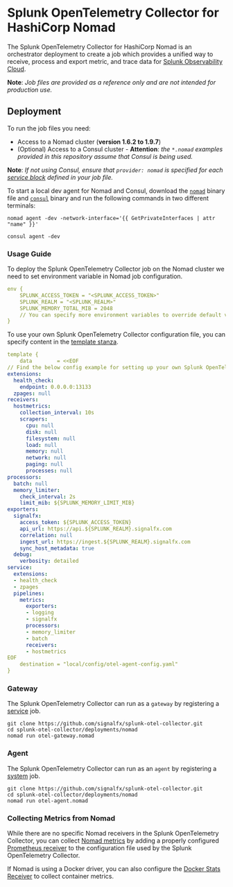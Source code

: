 # Splunk OpenTelemetry Collector for HashiCorp Nomad

The Splunk OpenTelemetry Collector for HashiCorp Nomad is an orchestrator deployment to create a job which provides a unified way to receive, process and export metric, and trace data for [Splunk Observability Cloud](https://docs.splunk.com/Observability).

**Note**: _Job files are provided as a reference only and are not intended for production use._

## Deployment

To run the job files you need:

- Access to a Nomad cluster (**version 1.6.2 to 1.9.7**)
- (Optional) Access to a Consul cluster - **Attention**: _the `*.nomad` examples provided
  in this repository assume that Consul is being used._

**Note**: _If not using Consul, ensure that `provider: nomad` is specified for each
[service block](https://developer.hashicorp.com/nomad/docs/job-specification/service#provider)
defined in your job file._

To start a local dev agent for Nomad and Consul, download the
[`nomad`](https://www.nomadproject.io/downloads) binary file and
[`consul`](https://www.consul.io/downloads) binary and run the following
commands in two different terminals:

```shell-session
nomad agent -dev -network-interface='{{ GetPrivateInterfaces | attr "name" }}'
```

```shell-session
consul agent -dev
```

### Usage Guide

To deploy the Splunk OpenTelemetry Collector job on the Nomad cluster we need to set environment variable in Nomad job configuration. 

```yaml
env {
    SPLUNK_ACCESS_TOKEN = "<SPLUNK_ACCESS_TOKEN>"
    SPLUNK_REALM = "<SPLUNK_REALM>"
    SPLUNK_MEMORY_TOTAL_MIB = 2048
    // You can specify more environment variables to override default values.
}
```

To use your own Splunk OpenTelemetry Collector configuration file, you can specify content in the [template stanza](https://www.nomadproject.io/docs/job-specification/template).

```yaml
template {
    data        = <<EOF
// Find the below config example for setting up your own Splunk OpenTelemetry Collector configuration file.
extensions:
  health_check:
    endpoint: 0.0.0.0:13133
  zpages: null
receivers:
  hostmetrics:
    collection_interval: 10s
    scrapers:
      cpu: null
      disk: null
      filesystem: null
      load: null
      memory: null
      network: null
      paging: null
      processes: null
processors:
  batch: null
  memory_limiter:
    check_interval: 2s
    limit_mib: ${SPLUNK_MEMORY_LIMIT_MIB}
exporters:
  signalfx:
    access_token: ${SPLUNK_ACCESS_TOKEN}
    api_url: https://api.${SPLUNK_REALM}.signalfx.com
    correlation: null
    ingest_url: https://ingest.${SPLUNK_REALM}.signalfx.com
    sync_host_metadata: true
  debug:
    verbosity: detailed
service:
  extensions:
  - health_check
  - zpages
  pipelines:
    metrics:
      exporters:
      - logging
      - signalfx
      processors:
      - memory_limiter
      - batch
      receivers:
      - hostmetrics
EOF
    destination = "local/config/otel-agent-config.yaml"
}

```

### Gateway

The Splunk OpenTelemetry Collector can run as a `gateway` by registering a
[service](https://www.nomadproject.io/docs/schedulers#service) job.

```shell-session
git clone https://github.com/signalfx/splunk-otel-collector.git
cd splunk-otel-collector/deployments/nomad
nomad run otel-gateway.nomad
```

### Agent

The Splunk OpenTelemetry Collector can run as an `agent` by registering a
[system](https://www.nomadproject.io/docs/schedulers#system) job.

```shell-session
git clone https://github.com/signalfx/splunk-otel-collector.git
cd splunk-otel-collector/deployments/nomad
nomad run otel-agent.nomad
```

### Collecting Metrics from Nomad

While there are no specific Nomad receivers in the Splunk OpenTelemetry Collector,
you can collect [Nomad metrics](https://developer.hashicorp.com/nomad/docs/operations/metrics-reference)
by adding a properly configured [Prometheus receiver](https://github.com/open-telemetry/opentelemetry-collector-contrib/blob/main/receiver/prometheusreceiver/README.md#prometheus-receiver)
to the configuration file used by the Splunk OpenTelemetry Collector.

If Nomad is using a Docker driver, you can also configure the
[Docker Stats Receiver](https://github.com/open-telemetry/opentelemetry-collector-contrib/tree/main/receiver/dockerstatsreceiver#docker-stats-receiver)
to collect container metrics.
